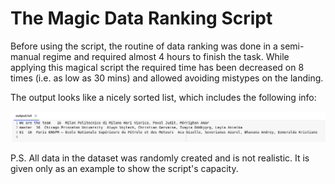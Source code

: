 # The Magic Data Ranking Script

Before using the script, the routine of data ranking was done in a semi-manual regime and required almost 4 hours to finish the task. While applying this magical script the required time has been decreased on 8 times (i.e. as low as 30 mins) and allowed avoiding mistypes on the landing. 

The output looks like a nicely sorted list, which includes the following info:

![output](https://github.com/Mandzhi/Magic_script_for_ranging_data/blob/main/output.png)

P.S. All data in the dataset was randomly created and is not realistic. It is given only as an example to show the script's capacity.
